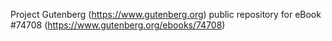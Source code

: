 Project Gutenberg (https://www.gutenberg.org) public repository for
eBook #74708 (https://www.gutenberg.org/ebooks/74708)
